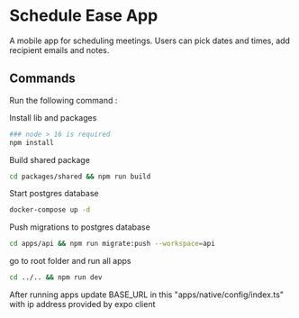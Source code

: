 # Schedule Ease App

A mobile app for scheduling meetings. Users can pick dates and times, add recipient emails and notes.

## Commands

Run the following command :

Install lib and packages

```sh
### node > 16 is required
npm install
```

Build shared package

```sh
cd packages/shared && npm run build
```

Start postgres database

```sh
docker-compose up -d
```

Push migrations to postgres database

```sh
cd apps/api && npm run migrate:push --workspace=api
```

go to root folder and run all apps

```sh
cd ../.. && npm run dev
```

After running apps update BASE_URL in this "apps/native/config/index.ts" with ip address provided by expo client

